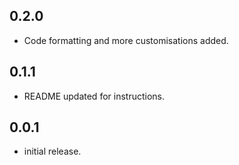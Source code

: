 ## 0.2.0

* Code formatting and more customisations added.

## 0.1.1

* README updated for instructions.

## 0.0.1

* initial release.
